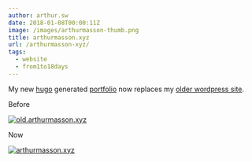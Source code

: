 ```yaml
---
author: arthur.sw
date: 2018-01-08T00:00:11Z
image: /images/arthurmasson-thumb.png
title: arthurmasson.xyz
url: /arthurmasson-xyz/
tags:
  - website
  - from1to18days
---
```


My new [hugo](http://gohugo.io/) generated [portfolio](http://arthurmasson.xyz/) now replaces my [older wordpress site](http://old.arthurmasson.xyz/).

Before

[![old.arthurmasson.xyz](/images/old.arthurmasson.png)](http//old.arthurmasson.xyz/)

Now

[![arthurmasson.xyz](/images/arthurmasson.png)](http//arthurmasson.xyz/)